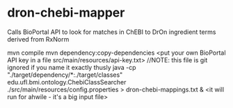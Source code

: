 # dron-chebi-mapper
Calls BioPortal API to look for matches in ChEBI to DrOn ingredient terms derived from RxNorm

mvn compile
mvn dependency:copy-dependencies
<put your own BioPortal API key in a file src/main/resources/api-key.txt>   //NOTE: this file is git ignored if you name it exactly thusly
java -cp "./target/dependency/*:./target/classes" edu.ufl.bmi.ontology.ChebiClassSearcher ./src/main/resources/config.properties > dron-chebi-mappings.txt &
<it will run for ahwile - it's a big input file>
